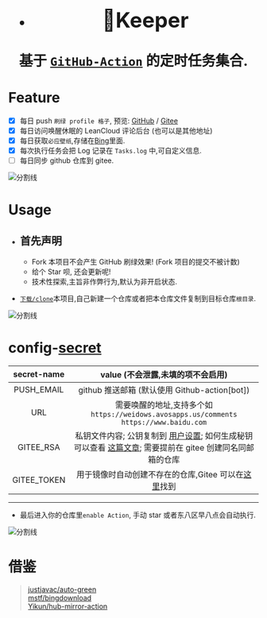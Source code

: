 <!--
 * @Author: Weidows
 * @Date: 2020-11-28 17:36:36
 * @LastEditors: Weidows
 * @LastEditTime: 2021-10-10 15:10:54
 * @FilePath: \Keeper\README.md
 * @Description:
-->

<h1 align="center">

- ## 🌈Keeper

基于 [`GitHub-Action`](./.github/workflows/daily.yml) 的定时任务集合.

</h1>

# Feature

- [x] 每日 push `刷绿 profile 格子`, 预览: [GitHub](https://github.com/Weidows) / [Gitee](https://gitee.com/Weidows)
- [x] 每日访问唤醒休眠的 LeanCloud 评论后台 (也可以是其他地址)
- [x] 每日获取`必应壁纸`,存储在[Bing](./Bing/)里面.
- [x] 每次执行任务会把 Log 记录在 `Tasks.log` 中,可自定义信息.
- [ ] 每日同步 github 仓库到 gitee.

![分割线](https://cdn.jsdelivr.net/gh/Weidows/Images/img/divider.png)

# Usage

- ## 首先声明

  - Fork 本项目不会产生 GitHub 刷绿效果! (Fork 项目的提交不被计数)
  - 给个 Star 呗, 还会更新呢!
  - 技术性探索,主旨非作弊行为,默认为非开启状态.

- [`下载/clone`](https://github.com/Weidows/Keeper/releases)本项目,自己新建一个仓库或者把本仓库文件复制到目标仓库`根目录`.

![分割线](https://cdn.jsdelivr.net/gh/Weidows/Images/img/divider.png)

# config-[secret](https://github.com/Weidows-projects/Keeper/settings/secrets/actions)

| secret-name |                                                                               value (不会泄露,未填的项不会启用)                                                                               |
| :---------: | :-------------------------------------------------------------------------------------------------------------------------------------------------------------------------------------------: |
| PUSH_EMAIL  |                                                                         github 推送邮箱 (默认使用 Github-action[bot])                                                                         |
|     URL     |                                                    需要唤醒的地址,支持多个如 `https://weidows.avosapps.us/comments https://www.baidu.com`                                                     |
|  GITEE_RSA  | 私钥文件内容; 公钥复制到 [用户设置](https://gitee.com/profile/sshkeys); 如何生成秘钥可以查看 [这篇文章](https://weidows.github.io/post/experience/SSH); 需要提前在 gitee 创建同名同邮箱的仓库 |
| GITEE_TOKEN |                                            用于镜像时自动创建不存在的仓库,Gitee 可以在[这里](https://gitee.com/profile/personal_access_tokens)找到                                            |

---

- 最后进入你的仓库里`enable Action`, 手动 star 或者东八区早八点会自动执行.

![分割线](https://cdn.jsdelivr.net/gh/Weidows/Images/img/divider.png)

# 借鉴

> [justjavac/auto-green](https://github.com/justjavac/auto-green) \
> [mstf/bingdownload](https://gitee.com/mstf/bingdownload) \
> [Yikun/hub-mirror-action](https://github.com/Yikun/hub-mirror-action/)
